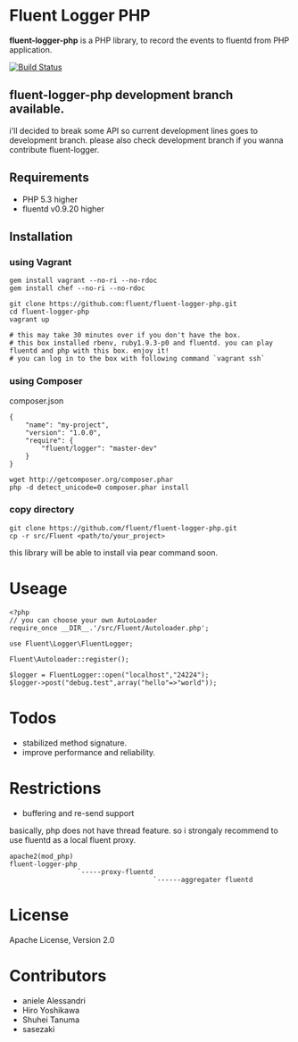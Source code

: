 # Fluent Logger PHP

**fluent-logger-php** is a PHP library, to record the events to fluentd from PHP application.

[![Build Status](https://secure.travis-ci.org/chobie/fluent-logger-php.png)](http://travis-ci.org/chobie/fluent-logger-php)

## fluent-logger-php development branch available.

i'll decided to break some API so current development lines goes to development branch.
please also check development branch if you wanna contribute fluent-logger.

## Requirements

- PHP 5.3 higher
- fluentd v0.9.20 higher

## Installation

### using Vagrant

````
gem install vagrant --no-ri --no-rdoc
gem install chef --no-ri --no-rdoc

git clone https://github.com:fluent/fluent-logger-php.git
cd fluent-logger-php
vagrant up

# this may take 30 minutes over if you don't have the box.
# this box installed rbenv, ruby1.9.3-p0 and fluentd. you can play fluentd and php with this box. enjoy it!
# you can log in to the box with following command `vagrant ssh`
````

### using Composer

composer.json
````
{
    "name": "my-project",
    "version": "1.0.0",
    "require": {
        "fluent/logger": "master-dev"
    }
}
````

````
wget http://getcomposer.org/composer.phar
php -d detect_unicode=0 composer.phar install
````

### copy directory

````
git clone https://github.com/fluent/fluent-logger-php.git
cp -r src/Fluent <path/to/your_project>
````

this library will be able to install via pear command soon.

# Useage

````
<?php
// you can choose your own AutoLoader
require_once __DIR__.'/src/Fluent/Autoloader.php';

use Fluent\Logger\FluentLogger;

Fluent\Autoloader::register();

$logger = FluentLogger::open("localhost","24224");
$logger->post("debug.test",array("hello"=>"world"));
````

# Todos

* stabilized method signature.
* improve performance and reliability.

# Restrictions

* buffering and re-send support

basically, php does not have thread feature. so i strongaly recommend 
to use fluentd as a local fluent proxy.

````
apache2(mod_php)
fluent-logger-php
                 `-----proxy-fluentd
                                    `------aggregater fluentd
````

# License
Apache License, Version 2.0


# Contributors

* aniele Alessandri
* Hiro Yoshikawa
* Shuhei Tanuma
* sasezaki